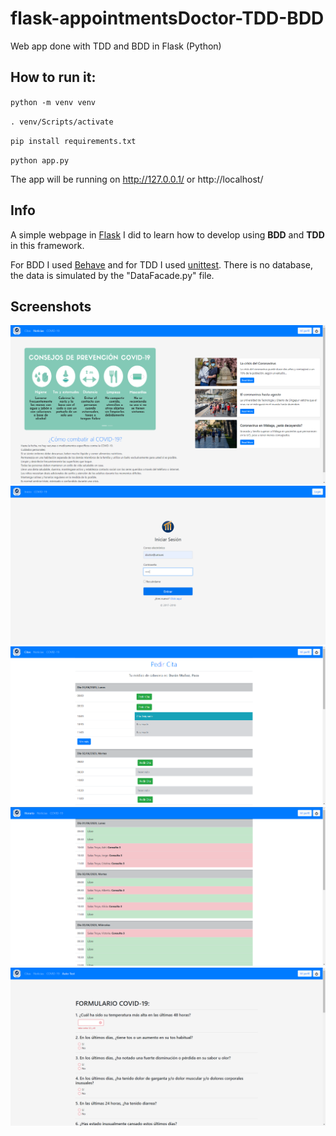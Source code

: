 # flask-appointmentsDoctor-TDD-BDD
Web app done with TDD and BDD in Flask (Python)

## How to run it:

`python -m venv venv`

`. venv/Scripts/activate`

`pip install requirements.txt`

`python app.py`

The app will be running on http://127.0.0.1/ or http://localhost/

## Info

A simple webpage in [Flask](https://flask.palletsprojects.com/en/1.1.x/) I did to learn how to develop using **BDD** and **TDD** in this framework.

For BDD I used [Behave](https://behave.readthedocs.io/en/latest/) and for TDD I used [unittest](https://docs.python.org/3/library/unittest.html).
There is no database, the data is simulated by the "DataFacade.py" file.


## Screenshots
![Inicio](resources/inicio.PNG)
![Login](resources/login.PNG)
![Pedir](resources/pedir.PNG)
![Schedule](resources/schedule.PNG)
![Form](resources/form.PNG)
